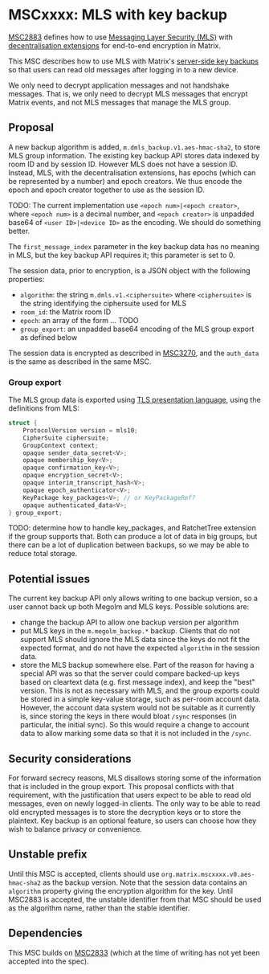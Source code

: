 # MSCxxxx: MLS with key backup

[MSC2883](https://github.com/matrix-org/matrix-spec-proposals/pull/2883)
defines how to use [Messaging Layer Security
(MLS)](https://messaginglayersecurity.rocks/) with [decentralisation
extensions](https://gitlab.matrix.org/matrix-org/mls-ts/-/blob/decentralised2/decentralised.org)
for end-to-end encryption in Matrix.

This MSC describes how to use MLS with Matrix's [server-side key
backups](https://spec.matrix.org/unstable/client-server-api/#server-side-key-backups)
so that users can read old messages after logging in to a new device.

We only need to decrypt application messages and not handshake messages.  That
is, we only need to decrypt MLS messages that encrypt Matrix events, and not
MLS messages that manage the MLS group.

## Proposal

A new backup algorithm is added, `m.dmls_backup.v1.aes-hmac-sha2`, to store MLS
group information.   The existing key backup API stores data indexed by room ID
and by session ID.  However MLS does not have a session ID.  Instead, MLS, with
the decentralisation extensions, has epochs (which can be represented by a
number) and epoch creators.  We thus encode the epoch and epoch creator
together to use as the session ID.

TODO: The current implementation use `<epoch num>|<epoch creator>`, where
`<epoch num>` is a decimal number, and `<epoch creator>` is unpadded base64 of
`<user ID>|<device ID>` as the encoding.  We should do something better.

The `first_message_index` parameter in the key backup data has no meaning in
MLS, but the key backup API requires it; this parameter is set to 0.

The session data, prior to encryption, is a JSON object with the following
properties:

- `algorithm`: the string `m.dmls.v1.<ciphersuite>` where `<ciphersuite>` is
  the string identifying the ciphersuite used for MLS
- `room_id`: the Matrix room ID
- `epoch`: an array of the form ... TODO
- `group_export`: an unpadded base64 encoding of the MLS group export as
  defined below

The session data is encrypted as described in
[MSC3270](https://github.com/matrix-org/matrix-spec-proposals/pull/3270), and
the `auth_data` is the same as described in the same MSC.

### Group export

The MLS group data is exported using [TLS presentation
language](https://www.rfc-editor.org/rfc/rfc8446#section-3), using the
definitions from MLS:

```c
struct {
    ProtocolVersion version = mls10;
    CipherSuite ciphersuite;
    GroupContext context;
    opaque sender_data_secret<V>;
    opaque membership_key<V>;
    opaque confirmation_key<V>;
    opaque encryption_secret<V>;
    opaque interim_transcript_hash<V>;
    opaque epoch_authenticator<V>;
    KeyPackage key_packages<V>; // or KeyPackageRef?
    opaque authenticated_data<V>;
} group_export;
```

TODO: determine how to handle key_packages, and RatchetTree extension if the
group supports that.  Both can produce a lot of data in big groups, but there
can be a lot of duplication between backups, so we may be able to reduce total
storage.

## Potential issues

The current key backup API only allows writing to one backup version, so a user
cannot back up both Megolm and MLS keys.  Possible solutions are:

- change the backup API to allow one backup version per algorithm
- put MLS keys in the `m.megolm_backup.*` backup.  Clients that do not support
  MLS should ignore the MLS data since the keys do not fit the expected format,
  and do not have the expected `algorithm` in the session data.
- store the MLS backup somewhere else.  Part of the reason for having a
  special API was so that the server could compare backed-up keys based on
  cleartext data (e.g. first message index), and keep the "best" version.  This
  is not as necessary with MLS, and the group exports could be stored in a
  simple key-value storage, such as per-room account data.  However, the
  account data system would not be suitable as it currently is, since storing
  the keys in there would bloat `/sync` responses (in particular, the initial
  sync).  So this would require a change to account data to allow marking some
  data so that it is not included in the `/sync`.

## Security considerations

For forward secrecy reasons, MLS disallows storing some of the information that
is included in the group export.  This proposal conflicts with that
requirement, with the justification that users expect to be able to read old
messages, even on newly logged-in clients.  The only way to be able to read old
encrypted messages is to store the decryption keys or to store the plaintext.
Key backup is an optional feature, so users can choose how they wish to balance
privacy or convenience.

## Unstable prefix

Until this MSC is accepted, clients should use
`org.matrix.mscxxxx.v0.aes-hmac-sha2` as the backup version.  Note that the
session data contains an `algorithm` property giving the encryption algorithm
for the key.  Until MSC2883 is accepted, the unstable identifier from that MSC
should be used as the algorithm name, rather than the stable identifier.

## Dependencies

This MSC builds on
[MSC2833](https://github.com/matrix-org/matrix-spec-proposals/pull/2883) (which
at the time of writing has not yet been accepted into the spec).
